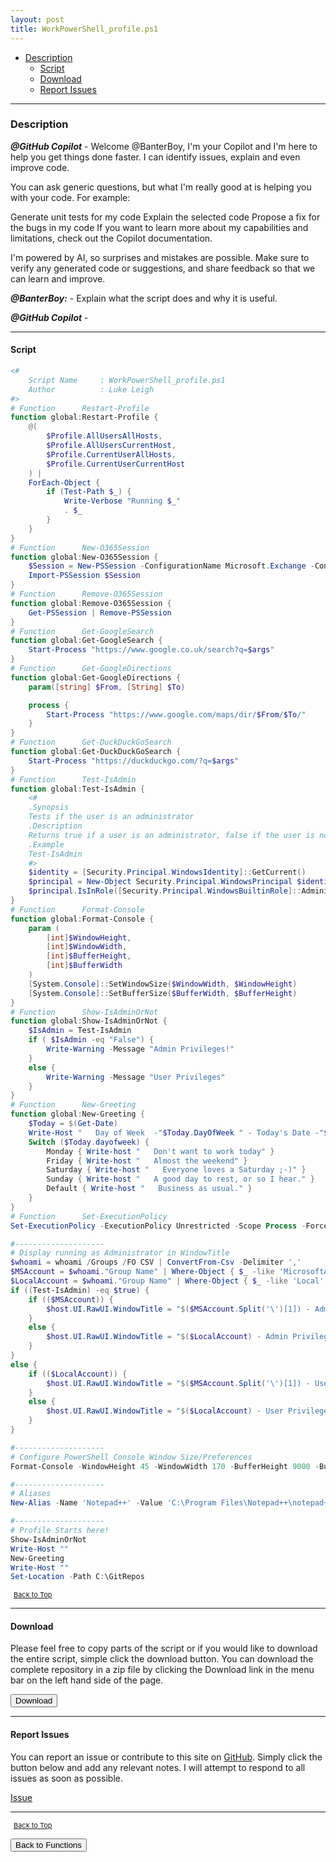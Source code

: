 ```yaml
---
layout: post
title: WorkPowerShell_profile.ps1
---
```


- [Description](#description)
  - [Script](#script)
  - [Download](#download)
  - [Report Issues](#report-issues)

---

### Description

**_@GitHub Copilot_** - Welcome @BanterBoy, I'm your Copilot and I'm here to help you get things done faster. I can identify issues, explain and even improve code.

You can ask generic questions, but what I'm really good at is helping you with your code. For example:

Generate unit tests for my code
Explain the selected code
Propose a fix for the bugs in my code
If you want to learn more about my capabilities and limitations, check out the Copilot documentation.

I'm powered by AI, so surprises and mistakes are possible. Make sure to verify any generated code or suggestions, and share feedback so that we can learn and improve.

**_@BanterBoy:_** - Explain what the script does and why it is useful.

**_@GitHub Copilot_** -

---

#### Script

```powershell
<#
	Script Name		: WorkPowerShell_profile.ps1
	Author			: Luke Leigh
#>
# Function		Restart-Profile
function global:Restart-Profile {
	@(
		$Profile.AllUsersAllHosts,
		$Profile.AllUsersCurrentHost,
		$Profile.CurrentUserAllHosts,
		$Profile.CurrentUserCurrentHost
	) |
	ForEach-Object {
		if (Test-Path $_) {
			Write-Verbose "Running $_"
			. $_
		}
	}
}
# Function		New-O365Session
function global:New-O365Session {
	$Session = New-PSSession -ConfigurationName Microsoft.Exchange -ConnectionUri https://outlook.office365.com/powershell-liveid/ -Credential (Get-Credential) -Authentication Basic -AllowRedirection
	Import-PSSession $Session
}
# Function		Remove-O365Session
function global:Remove-O365Session {
	Get-PSSession | Remove-PSSession
}
# Function		Get-GoogleSearch
function global:Get-GoogleSearch {
	Start-Process "https://www.google.co.uk/search?q=$args"
}
# Function		Get-GoogleDirections
function global:Get-GoogleDirections {
	param([string] $From, [String] $To)

	process {
		Start-Process "https://www.google.com/maps/dir/$From/$To/"
	}
}
# Function		Get-DuckDuckGoSearch
function global:Get-DuckDuckGoSearch {
	Start-Process "https://duckduckgo.com/?q=$args"
}
# Function		Test-IsAdmin
function global:Test-IsAdmin {
	<#
	.Synopsis
	Tests if the user is an administrator
	.Description
	Returns true if a user is an administrator, false if the user is not an administrator
	.Example
	Test-IsAdmin
	#>
	$identity = [Security.Principal.WindowsIdentity]::GetCurrent()
	$principal = New-Object Security.Principal.WindowsPrincipal $identity
	$principal.IsInRole([Security.Principal.WindowsBuiltinRole]::Administrator)
}
# Function		Format-Console
function global:Format-Console {
	param (
		[int]$WindowHeight,
		[int]$WindowWidth,
		[int]$BufferHeight,
		[int]$BufferWidth
	)
	[System.Console]::SetWindowSize($WindowWidth, $WindowHeight)
	[System.Console]::SetBufferSize($BufferWidth, $BufferHeight)
}
# Function		Show-IsAdminOrNot
function global:Show-IsAdminOrNot {
	$IsAdmin = Test-IsAdmin
	if ( $IsAdmin -eq "False") {
		Write-Warning -Message "Admin Privileges!"
	}
	else {
		Write-Warning -Message "User Privileges"
	}
}
# Function		New-Greeting
function global:New-Greeting {
	$Today = $(Get-Date)
	Write-Host "   Day of Week  -"$Today.DayOfWeek " - Today's Date -"$Today.ToShortDateString() "- Current Time -"$Today.ToShortTimeString()
	Switch ($Today.dayofweek) {
		Monday { Write-host "   Don't want to work today" }
		Friday { Write-host "   Almost the weekend" }
		Saturday { Write-host "   Everyone loves a Saturday ;-)" }
		Sunday { Write-host "   A good day to rest, or so I hear." }
		Default { Write-host "   Business as usual." }
	}
}
# Function		Set-ExecutionPolicy
Set-ExecutionPolicy -ExecutionPolicy Unrestricted -Scope Process -Force

#--------------------
# Display running as Administrator in WindowTitle
$whoami = whoami /Groups /FO CSV | ConvertFrom-Csv -Delimiter ','
$MSAccount = $whoami."Group Name" | Where-Object { $_ -like 'MicrosoftAccount*' }
$LocalAccount = $whoami."Group Name" | Where-Object { $_ -like 'Local' }
if ((Test-IsAdmin) -eq $true) {
	if (($MSAccount)) {
		$host.UI.RawUI.WindowTitle = "$($MSAccount.Split('\')[1]) - Admin Privileges"
	}
	else {
		$host.UI.RawUI.WindowTitle = "$($LocalAccount) - Admin Privileges"
	}
}
else {
	if (($LocalAccount)) {
		$host.UI.RawUI.WindowTitle = "$($MSAccount.Split('\')[1]) - User Privileges"
	}
	else {
		$host.UI.RawUI.WindowTitle = "$($LocalAccount) - User Privileges"
	}
}

#--------------------
# Configure PowerShell Console Window Size/Preferences
Format-Console -WindowHeight 45 -WindowWidth 170 -BufferHeight 9000 -BufferWidth 170

#--------------------
# Aliases
New-Alias -Name 'Notepad++' -Value 'C:\Program Files\Notepad++\notepad++.exe' -Description 'Launch Notepad++'

#--------------------
# Profile Starts here!
Show-IsAdminOrNot
Write-Host ""
New-Greeting
Write-Host ""
Set-Location -Path C:\GitRepos
```

<span style="font-size:11px;"><a href="#"><i class="fas fa-caret-up" aria-hidden="true" style="color: white; margin-right:5px;"></i>Back to Top</a></span>

---

#### Download

Please feel free to copy parts of the script or if you would like to download the entire script, simple click the download button. You can download the complete repository in a zip file by clicking the Download link in the menu bar on the left hand side of the page.

<button class="btn" type="submit" onclick="window.open('/PowerShell/functions/powerShellProfile/personalProfiles/WorkPowerShell_profile.ps1')">
    <i class="fa fa-cloud-download-alt">
    </i>
        Download
</button>

---

#### Report Issues

You can report an issue or contribute to this site on <a href="https://github.com/BanterBoy/scripts-blog/issues">GitHub</a>. Simply click the button below and add any relevant notes. I will attempt to respond to all issues as soon as possible.

<!-- Place this tag where you want the button to render. -->

<a class="github-button" href="https://github.com/BanterBoy/scripts-blog/issues/new?title=WorkPowerShell_profile.ps1&body=There is a problem with this function. Please find details below." data-show-count="true" aria-label="Issue BanterBoy/scripts-blog on GitHub">Issue</a>

---

<span style="font-size:11px;"><a href="#"><i class="fas fa-caret-up" aria-hidden="true" style="color: white; margin-right:5px;"></i>Back to Top</a></span>

<a href="/menu/_pages/functions.html">
    <button class="btn">
        <i class='fas fa-reply'>
        </i>
            Back to Functions
    </button>
</a>

[1]: http://ecotrust-canada.github.io/markdown-toc
[2]: https://github.com/googlearchive/code-prettify
